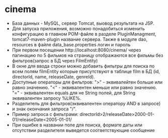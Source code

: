 # cinema
- База данных - MySQL, сервер Tomcat, выовод результата на JSP.
- Для запуска приложения, возможно понадобиться изменить конфигурацию в главном POM-файле в разделе PluginManagment, tomcat7-maven-plugin название сервера. Также в модуле dao, resources в файле data_base.properties логин и пароль
- При первом посещении http://localhost:8080/cinema/ через пагинацию по 5 фильмов на страницу отображаются все фильмы без фильтров(запрос в БД через FilmEntity)
- В окне для ввода строки можно добавить фильтры для поиска по всем полям filmEntity которые присутствуют в таблице film в БД (id, directorId, name, releaseDate, genreId).
- Доступные операторы для фильтров:
">" - эквивалейтен больше или равно значению.
"<" - эквивалентен меньше или равно значению.
"=" - эквивалентен equals для не String полей, для String эквивалентен запросу %LIKE%.
- Разделитель для фильтров(эквивалентен оператору AND в запросе) и знак окончания запроса "/".
- Пример запроса с фильтрами:
  directorId>2/releaseDate>2000-01-01/releaseDate<2005-01-01/
- При ошибке в названии поле для поиска, формате даты или отсутствии разделителя выведется соответствующие сообщение